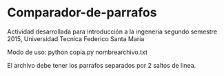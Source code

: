 # Comparador-de-parrafos
Actividad desarrollada para introducción a la ingeneria segundo semestre 2015, Universidad Tecnica Federico Santa Maria

Modo de uso:
python copia.py nombrearchivo.txt

El archivo debe tener los parrafos separados por 2 saltos de linea.